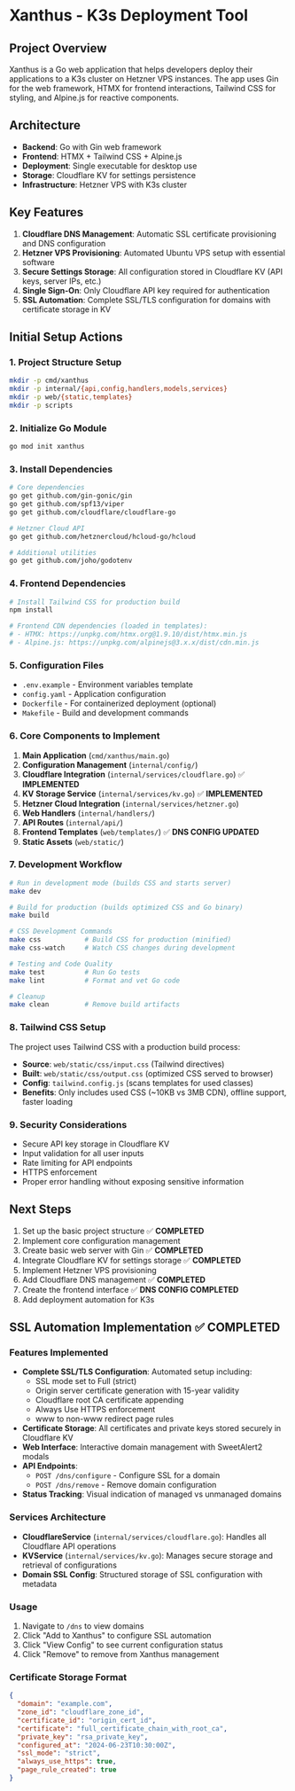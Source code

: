 # Xanthus - K3s Deployment Tool

## Project Overview
Xanthus is a Go web application that helps developers deploy their applications to a K3s cluster on Hetzner VPS instances. The app uses Gin for the web framework, HTMX for frontend interactions, Tailwind CSS for styling, and Alpine.js for reactive components.

## Architecture
- **Backend**: Go with Gin web framework
- **Frontend**: HTMX + Tailwind CSS + Alpine.js
- **Deployment**: Single executable for desktop use
- **Storage**: Cloudflare KV for settings persistence
- **Infrastructure**: Hetzner VPS with K3s cluster

## Key Features
1. **Cloudflare DNS Management**: Automatic SSL certificate provisioning and DNS configuration
2. **Hetzner VPS Provisioning**: Automated Ubuntu VPS setup with essential software
3. **Secure Settings Storage**: All configuration stored in Cloudflare KV (API keys, server IPs, etc.)
4. **Single Sign-On**: Only Cloudflare API key required for authentication
5. **SSL Automation**: Complete SSL/TLS configuration for domains with certificate storage in KV

## Initial Setup Actions

### 1. Project Structure Setup
```bash
mkdir -p cmd/xanthus
mkdir -p internal/{api,config,handlers,models,services}
mkdir -p web/{static,templates}
mkdir -p scripts
```

### 2. Initialize Go Module
```bash
go mod init xanthus
```

### 3. Install Dependencies
```bash
# Core dependencies
go get github.com/gin-gonic/gin
go get github.com/spf13/viper
go get github.com/cloudflare/cloudflare-go

# Hetzner Cloud API
go get github.com/hetznercloud/hcloud-go/hcloud

# Additional utilities
go get github.com/joho/godotenv
```

### 4. Frontend Dependencies
```bash
# Install Tailwind CSS for production build
npm install

# Frontend CDN dependencies (loaded in templates):
# - HTMX: https://unpkg.com/htmx.org@1.9.10/dist/htmx.min.js
# - Alpine.js: https://unpkg.com/alpinejs@3.x.x/dist/cdn.min.js
```

### 5. Configuration Files
- `.env.example` - Environment variables template
- `config.yaml` - Application configuration
- `Dockerfile` - For containerized deployment (optional)
- `Makefile` - Build and development commands

### 6. Core Components to Implement
1. **Main Application** (`cmd/xanthus/main.go`)
2. **Configuration Management** (`internal/config/`)
3. **Cloudflare Integration** (`internal/services/cloudflare.go`) ✅ **IMPLEMENTED**
4. **KV Storage Service** (`internal/services/kv.go`) ✅ **IMPLEMENTED**
5. **Hetzner Cloud Integration** (`internal/services/hetzner.go`)
6. **Web Handlers** (`internal/handlers/`)
7. **API Routes** (`internal/api/`)
8. **Frontend Templates** (`web/templates/`) ✅ **DNS CONFIG UPDATED**
9. **Static Assets** (`web/static/`)

### 7. Development Workflow
```bash
# Run in development mode (builds CSS and starts server)
make dev

# Build for production (builds optimized CSS and Go binary)
make build

# CSS Development Commands
make css           # Build CSS for production (minified)
make css-watch     # Watch CSS changes during development

# Testing and Code Quality
make test          # Run Go tests
make lint          # Format and vet Go code

# Cleanup
make clean         # Remove build artifacts
```

### 8. Tailwind CSS Setup
The project uses Tailwind CSS with a production build process:
- **Source**: `web/static/css/input.css` (Tailwind directives)
- **Built**: `web/static/css/output.css` (optimized CSS served to browser)
- **Config**: `tailwind.config.js` (scans templates for used classes)
- **Benefits**: Only includes used CSS (~10KB vs 3MB CDN), offline support, faster loading

### 9. Security Considerations
- Secure API key storage in Cloudflare KV
- Input validation for all user inputs
- Rate limiting for API endpoints
- HTTPS enforcement
- Proper error handling without exposing sensitive information

## Next Steps
1. Set up the basic project structure ✅ **COMPLETED**
2. Implement core configuration management
3. Create basic web server with Gin ✅ **COMPLETED**
4. Integrate Cloudflare KV for settings storage ✅ **COMPLETED**
5. Implement Hetzner VPS provisioning
6. Add Cloudflare DNS management ✅ **COMPLETED**
7. Create the frontend interface ✅ **DNS CONFIG COMPLETED**
8. Add deployment automation for K3s

## SSL Automation Implementation ✅ **COMPLETED**

### Features Implemented
- **Complete SSL/TLS Configuration**: Automated setup including:
  - SSL mode set to Full (strict)
  - Origin server certificate generation with 15-year validity
  - Cloudflare root CA certificate appending
  - Always Use HTTPS enforcement
  - www to non-www redirect page rules
- **Certificate Storage**: All certificates and private keys stored securely in Cloudflare KV
- **Web Interface**: Interactive domain management with SweetAlert2 modals
- **API Endpoints**: 
  - `POST /dns/configure` - Configure SSL for a domain
  - `POST /dns/remove` - Remove domain configuration
- **Status Tracking**: Visual indication of managed vs unmanaged domains

### Services Architecture
- **CloudflareService** (`internal/services/cloudflare.go`): Handles all Cloudflare API operations
- **KVService** (`internal/services/kv.go`): Manages secure storage and retrieval of configurations
- **Domain SSL Config**: Structured storage of SSL configuration with metadata

### Usage
1. Navigate to `/dns` to view domains
2. Click "Add to Xanthus" to configure SSL automation
3. Click "View Config" to see current configuration status
4. Click "Remove" to remove from Xanthus management

### Certificate Storage Format
```json
{
  "domain": "example.com",
  "zone_id": "cloudflare_zone_id",
  "certificate_id": "origin_cert_id",
  "certificate": "full_certificate_chain_with_root_ca",
  "private_key": "rsa_private_key",
  "configured_at": "2024-06-23T10:30:00Z",
  "ssl_mode": "strict",
  "always_use_https": true,
  "page_rule_created": true
}
```